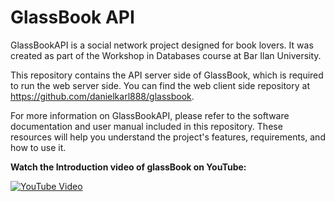 # GlassBook API

GlassBookAPI is a social network project designed for book lovers. It was created as part of the Workshop in Databases course at Bar Ilan University.


This repository contains the API server side of GlassBook, which is required to run the web server side. You can find the web client side repository at https://github.com/danielkarl888/glassbook.


For more information on GlassBookAPI, please refer to the software documentation and user manual included in this repository. These resources will help you understand the project's features, requirements, and how to use it.

**Watch the Introduction video of glassBook on YouTube:**

[![YouTube Video](https://img.youtube.com/vi/VXJhI07RLXc/0.jpg)](https://www.youtube.com/watch?v=VXJhI07RLXc)
